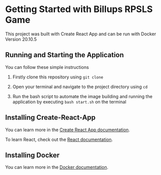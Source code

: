 # Getting Started with Billups RPSLS Game

This project was built with Create React App and can be run with Docker Version 20.10.5

## Running and Starting the Application

You can follow these simple instructions

1. Firstly clone this repository using `git clone`

2. Open your terminal and navigate to the project directory using `cd`

3. Run the bash script to automate the image building and running the application by executing `bash start.sh` on the terminal

## Installing Create-React-App

You can learn more in the [Create React App documentation](https://facebook.github.io/create-react-app/docs/getting-started).

To learn React, check out the [React documentation](https://reactjs.org/).

## Installing Docker

You can learn more in the [Docker documentation](https://docs.docker.com/get-docker/).
